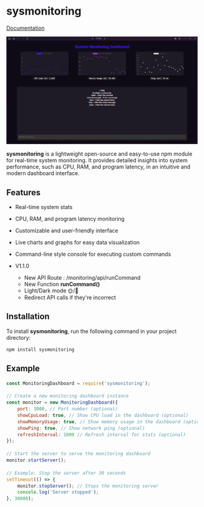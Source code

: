 # sysmonitoring

[Documentation](https://sheita.gitbook.io/sysmonitoring)

![Monitoring Dashboard](sysmonitoring.png)

**sysmonitoring** is a lightweight open-source and easy-to-use npm module for real-time system monitoring. It provides detailed insights into system performance, such as CPU, RAM, and program latency, in an intuitive and modern dashboard interface.

## Features

- Real-time system stats
- CPU, RAM, and program latency monitoring
- Customizable and user-friendly interface
- Live charts and graphs for easy data visualization
- Command-line style console for executing custom commands

- V1.1.0
    - New API Route : /monitoring/api/runCommand
    - New Function **runCommand()**
    - Light/Dark mode 🌞/🌙
    - Redirect API calls if they're incorrect

## Installation

To install **sysmonitoring**, run the following command in your project directory:

```bash
npm install sysmonitoring
```
## Example

```javascript
const MonitoringDashboard = require('sysmonitoring');

// Create a new monitoring dashboard instance
const monitor = new MonitoringDashboard({
    port: 3000, // Port number (optional)
    showCpuLoad: true, // Show CPU load in the dashboard (optional)
    showMemoryUsage: true, // Show memory usage in the dashboard (optional)
    showPing: true, // Show network ping (optional)
    refreshInterval: 1000 // Refresh interval for stats (optional)
});

// Start the server to serve the monitoring dashboard
monitor.startServer();

// Example: Stop the server after 30 seconds
setTimeout(() => {
    monitor.stopServer(); // Stops the monitoring server
    console.log('Server stopped');
}, 30000);
```

